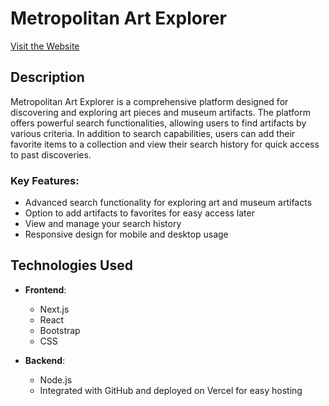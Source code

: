 # Metropolitan Art Explorer

[Visit the Website](https://metropolitan-art-explorer-99nvmfgny-harkirat19s-projects.vercel.app/)

## Description

Metropolitan Art Explorer is a comprehensive platform designed for discovering and exploring art pieces and museum artifacts. The platform offers powerful search functionalities, allowing users to find artifacts by various criteria. In addition to search capabilities, users can add their favorite items to a collection and view their search history for quick access to past discoveries.

### Key Features:
- Advanced search functionality for exploring art and museum artifacts
- Option to add artifacts to favorites for easy access later
- View and manage your search history
- Responsive design for mobile and desktop usage

## Technologies Used

- **Frontend**:
  - Next.js
  - React
  - Bootstrap
  - CSS

- **Backend**:
  - Node.js
  - Integrated with GitHub and deployed on Vercel for easy hosting
  

